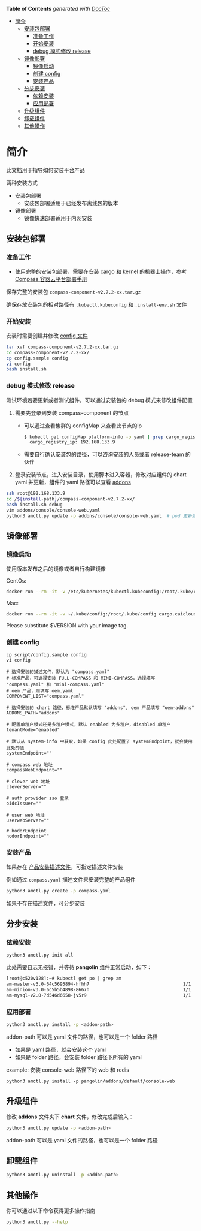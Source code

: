 <!-- START doctoc generated TOC please keep comment here to allow auto update -->
<!-- DON'T EDIT THIS SECTION, INSTEAD RE-RUN doctoc TO UPDATE -->
**Table of Contents**  *generated with [DocToc](https://github.com/thlorenz/doctoc)*

- [简介](#%E7%AE%80%E4%BB%8B)
  - [安装包部署](#%E5%AE%89%E8%A3%85%E5%8C%85%E9%83%A8%E7%BD%B2)
    - [准备工作](#%E5%87%86%E5%A4%87%E5%B7%A5%E4%BD%9C)
    - [开始安装](#%E5%BC%80%E5%A7%8B%E5%AE%89%E8%A3%85)
    - [debug 模式修改 release](#debug-%E6%A8%A1%E5%BC%8F%E4%BF%AE%E6%94%B9-release)
  - [镜像部署](#%E9%95%9C%E5%83%8F%E9%83%A8%E7%BD%B2)
    - [镜像启动](#%E9%95%9C%E5%83%8F%E5%90%AF%E5%8A%A8)
    - [创建 config](#%E5%88%9B%E5%BB%BA-config)
    - [安装产品](#%E5%AE%89%E8%A3%85%E4%BA%A7%E5%93%81)
  - [分步安装](#%E5%88%86%E6%AD%A5%E5%AE%89%E8%A3%85)
    - [依赖安装](#%E4%BE%9D%E8%B5%96%E5%AE%89%E8%A3%85)
    - [应用部署](#%E5%BA%94%E7%94%A8%E9%83%A8%E7%BD%B2)
  - [升级组件](#%E5%8D%87%E7%BA%A7%E7%BB%84%E4%BB%B6)
  - [卸载组件](#%E5%8D%B8%E8%BD%BD%E7%BB%84%E4%BB%B6)
  - [其他操作](#%E5%85%B6%E4%BB%96%E6%93%8D%E4%BD%9C)

<!-- END doctoc generated TOC please keep comment here to allow auto update -->

# 简介

此文档用于指导如何安装平台产品

两种安装方式

- [安装包部署](#%E5%AE%89%E8%A3%85%E5%8C%85%E9%83%A8%E7%BD%B2)
    - 安装包部署适用于已经发布离线包的版本
- [镜像部署](#%E9%95%9C%E5%83%8F%E9%83%A8%E7%BD%B2)
    - 镜像快速部署适用于内网安装

## 安装包部署

### 准备工作

- 使用完整的安装包部署，需要在安装 cargo 和 kernel 的机器上操作，参考 [Compass 容器云平台部署手册](https://docs.google.com/document/d/1BrLNUsbSpDM_v4Owv97fLCnG_ccIA2eULu8_Sx80Eyc/edit#heading=h.2yy1aubfzm7r) 

保存完整的安装包 `compass-component-v2.7.2-xx.tar.gz `

确保存放安装包的相对路径有 `.kubectl.kubeconfig` 和 `.install-env.sh` 文件

### 开始安装

安装时需要创建并修改 [config 文件](#%E5%88%9B%E5%BB%BA-config)

```bash
tar xvf compass-component-v2.7.2-xx.tar.gz 
cd compass-component-v2.7.2-xx/
cp config.sample config 
vi config
bash install.sh
```

### debug 模式修改 release

测试环境若要更新或者测试组件，可以通过安装包的 debug 模式来修改组件配置

1. 需要先登录到安装 compass-component 的节点
    - 可以通过查看集群的 configMap 来查看此节点的ip
        ```bash
        $ kubectl get configMap platform-info -o yaml | grep cargo_registry_ip
          cargo_registry_ip: 192.168.133.9
        ```
    - 需要自行确认安装包的路径，可以咨询安装的人员或者 release-team 的伙伴

2. 登录安装节点，进入安装目录，使用脚本进入容器，修改对应组件的 chart yaml 并更新，组件的 yaml 路径可以查看 [addons](../addons)

```bash
ssh root@192.168.133.9
cd /${install-path}/compass-component-v2.7.2-xx/
bash install.sh debug
vim addons/console/console-web.yaml
python3 amctl.py update -p addons/console/console-web.yaml  # pod 更新需等待一分钟左右
```

## 镜像部署

### 镜像启动

使用版本发布之后的镜像或者自行构建镜像

CentOs:

```bash
docker run --rm -it -v /etc/kubernetes/kubectl.kubeconfig:/root/.kube/config cargo.caicloudprivatetest.com/caicloud/release:$VERSION bash
```

Mac:

```bash
docker run --rm -it -v ~/.kube/config:/root/.kube/config cargo.caicloudprivatetest.com/caicloud/release:$VERSION bash
```

Please substitute $VERSION with your image tag.

### 创建 config

```
cp script/config.sample config
vi config
```

```
# 选择安装的描述文件，默认为 "compass.yaml"
# 标准产品，可选择安装 FULL-COMPASS 和 MINI-COMPASS，选择填写 "compass.yaml" 和 "mini-compass.yaml"
# oem 产品，则填写 oem.yaml
COMPONENT_LIST="compass.yaml"

# 选择安装的 chart 路径，标准产品默认填写 "addons", oem 产品填写 "oem-addons"
ADDONS_PATH="addons"

# 配置单租户模式还是多租户模式，默认 enabled 为多租户，disabled 单租户
tenantMode="enabled"

# 默认从 system-info 中获取，如果 config 此处配置了 systemEndpoint，就会使用此处的值
systemEndpoint=""

# compass web 地址
compassWebEndpoint=""

# clever web 地址
cleverServer=""

# auth provider sso 登录
oidcIssuer=""

# user web 地址
userwebServer=""

# hodorEndpoint
hodorEndpoint=""
```

### 安装产品

如果存在 [产品安装描述文件](./configurable-product-installation.md)，可指定描述文件安装

例如通过 `compass.yaml` 描述文件来安装完整的产品组件

```bash
python3 amctl.py create -p compass.yaml
```

如果不存在描述文件，可分步安装

## 分步安装

### 依赖安装

```bash
python3 amctl.py init all
```

此处需要日志无报错，并等待 **pangolin** 组件正常启动，如下：

```txt
[root@c520v128]:~# kubectl get po | grep am
am-master-v3.0-64c5695894-hfhh7                                   1/1       Running             0          1d
am-minion-v3.0-6c5b5b4898-8667h                                   1/1       Running             0          1d
am-mysql-v2.0-7d546d6658-jv5r9                                    1/1       Running             0          1d
```

### 应用部署

```bash
python3 amctl.py install -p <addon-path>
```

addon-path 可以是 yaml 文件的路径，也可以是一个 folder 路径

- 如果是 yaml 路径，就会安装这个 yaml
- 如果是 folder 路径，会安装 folder 路径下所有的 yaml

example: 安装 console-web 路径下的 web 和 redis

```
python3 amctl.py install -p pangolin/addons/default/console-web
```

## 升级组件

修改 **addons** 文件夹下 **chart** 文件，修改完成后输入：

```bash
python3 amctl.py update -p <addon-path>
```

addon-path 可以是 yaml 文件的路径，也可以是一个 folder 路径

## 卸载组件

```bash
python3 amctl.py uninstall -p <addon-path>
```

## 其他操作

你可以通过以下命令获得更多操作指南

```bash
python3 amctl.py --help
```
